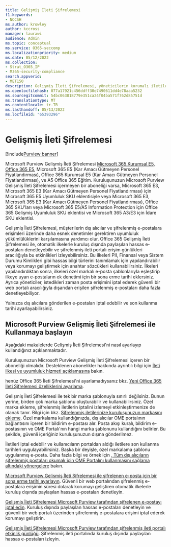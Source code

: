 ```yaml
---
title: Gelişmiş İleti Şifrelemesi
f1.keywords:
- NOCSH
ms.author: krowley
author: kccross
manager: laurawi
audience: Admin
ms.topic: conceptual
ms.service: O365-seccomp
ms.localizationpriority: medium
ms.date: 05/12/2022
ms.collection:
- Strat_O365_IP
- M365-security-compliance
search.appverid:
- MET150
description: Gelişmiş İleti Şifrelemesi, yöneticilerin korumalı iletilerle daha da fazlasını yapmalarını sağlayarak kuruluşların uyumluluk yükümlülüklerini karşılamasına yardımcı olur.
ms.openlocfilehash: 077a17921c456ddff30e7490611dd4e78aaa5232
ms.sourcegitcommit: 54bc063818779e351ca24f04ba571f762d85751d
ms.translationtype: MT
ms.contentlocale: tr-TR
ms.lasthandoff: 05/13/2022
ms.locfileid: "65393296"
---
```

# <a name="advanced-message-encryption"></a>Gelişmiş İleti Şifrelemesi

[!include[Purview banner](../includes/purview-rebrand-banner.md)]

Microsoft Purview Gelişmiş İleti Şifrelemesi [Microsoft 365 Kurumsal E5, Office 365 E5](https://www.microsoft.com/microsoft-365/enterprise/home), Microsoft 365 E5 (Kar Amacı Gütmeyen Personel Fiyatlandırması), Office 365 Kurumsal E5 (Kar Amacı Gütmeyen Personel Fiyatlandırması), ve A5 Office 365 Eğitim. Kuruluşunuzun Microsoft Purview Gelişmiş İleti Şifrelemesi içermeyen bir aboneliği varsa, Microsoft 365 E3, Microsoft 365 E3 (Kar Amacı Gütmeyen Personel Fiyatlandırması) için Microsoft 365 E5 Uyumluluk SKU eklentisiyle veya Microsoft 365 E3, Microsoft 365 E3 (Kar Amacı Gütmeyen Personel Fiyatlandırması), Office 365 SKU'ları veya Microsoft 365 E5/A5 Information Protection için Office 365 Gelişmiş Uyumluluk SKU eklentisi  ve Microsoft 365 A3/E3 için İdare SKU eklentisi.

Gelişmiş İleti Şifrelemesi, müşterilerin dış alıcılar ve şifrelenmiş e-postalara erişimleri üzerinde daha esnek denetimler gerektiren uyumluluk yükümlülüklerini karşılamasına yardımcı olur. Office 365 Gelişmiş İleti Şifrelemesi ile, otomatik ilkelerle kuruluş dışında paylaşılan hassas e-postaları denetleyebilir ve şifrelenmiş ileti portalı erişim günlükleri aracılığıyla bu etkinlikleri izleyebilirsiniz. Bu ilkeleri PII, Finansal veya Sistem Durumu Kimlikleri gibi hassas bilgi türlerini tanımlamak için yapılandırabilir veya korumayı geliştirmek için anahtar sözcükleri kullanabilirsiniz. İlkeleri yapılandırdıktan sonra, ilkeleri özel markalı e-posta şablonlarıyla eşleştirip ilkeye uyan e-postaların ek denetimi için bir sona erme tarihi eklersiniz. Ayrıca yöneticiler, istedikleri zaman posta erişimini iptal ederek güvenli bir web portalı aracılığıyla dışarıdan erişilen şifrelenmiş e-postaları daha fazla denetleyebiliyor.

Yalnızca dış alıcılara gönderilen e-postaları iptal edebilir ve son kullanma tarihi ayarlayabilirsiniz.

## <a name="get-started-with-microsoft-purview-advanced-message-encryption"></a>Microsoft Purview Gelişmiş İleti Şifrelemesi ile Kullanmaya başlayın

Aşağıdaki makalelerde Gelişmiş İleti Şifrelemesi'ni nasıl ayarlayıp kullandığınız açıklanmaktadır.

Kuruluşunuzun Microsoft Purview Gelişmiş İleti Şifrelemesi içeren bir aboneliği olmalıdır. Desteklenen abonelikler hakkında ayrıntılı bilgi için [İleti ilkesi ve uyumluluk hizmeti açıklamasına](/office365/servicedescriptions/exchange-online-service-description/message-policy-and-compliance) bakın.

henüz Office 365 İleti Şifrelemesi'ni ayarlamadıysanız bkz. [Yeni Office 365 İleti Şifrelemesi özelliklerini ayarlama](set-up-new-message-encryption-capabilities.md).

Gelişmiş İleti Şifrelemesi ile tek bir marka şablonuyla sınırlı değilsiniz. Bunun yerine, birden çok marka şablonu oluşturabilir ve kullanabilirsiniz. Özel marka ekleme, şifrelenmiş iletilerin iptalini izlemeyi etkinleştirmenize de olanak tanır. Bilgi için bkz. [Şifrelenmiş iletilerinize kuruluşunuzun markasını ekleme](add-your-organization-brand-to-encrypted-messages.md). Özel markalama kullandığınızda, dış alıcılar OME portalının bağlantısını içeren bir bildirim e-postası alır. Posta akışı kuralı, bildirim e-postasının ve OME Portalı'nın hangi marka şablonunu kullandığını belirler. Bu şekilde, güvenli içeriğiniz kuruluşunuzun dışına gönderilmez.

İletileri iptal edebilir ve kullanıcıların portaldan aldığı iletilere son kullanma tarihleri uygulayabilirsiniz. Başka bir deyişle, özel markalama şablonu uygulanmış e-posta. Daha fazla bilgi ve örnek için [, Tüm dış alıcıların şifrelenmiş postaları okumak için OME Portalını kullanmasını sağlama altındaki yönergelere](manage-office-365-message-encryption.md#ensure-all-external-recipients-use-the-ome-portal-to-read-encrypted-mail) bakın.

[Microsoft Purview Gelişmiş İleti Şifrelemesi ile şifrelenen e-posta için bir sona erme tarihi ayarlayın](ome-advanced-expiration.md). Güvenli bir web portalından şifrelenmiş e-postalara erişimin süresi dolarak korumayı geliştiren otomatik ilkelerle kuruluş dışında paylaşılan hassas e-postaları denetleyin.

[Gelişmiş İleti Şifrelemesi Microsoft Purview tarafından şifrelenen e-postayı iptal edin](revoke-ome-encrypted-mail.md). Kuruluş dışında paylaşılan hassas e-postaları denetleyin ve güvenli bir web portalı üzerinden şifrelenmiş e-postalara erişimi iptal ederek korumayı geliştirin.

[Gelişmiş İleti Şifrelemesi Microsoft Purview tarafından şifrelenmiş ileti portalı etkinlik günlüğü](ome-message-access-logs.md). Şifrelenmiş ileti portalında kuruluş dışında paylaşılan hassas e-postaları izleyin.
